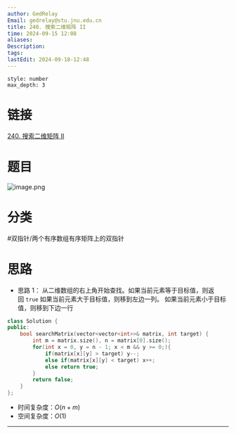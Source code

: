 ```yaml
---
author: GedRelay
Email: gedrelay@stu.jnu.edu.cn
title: 240. 搜索二维矩阵 II
time: 2024-09-15 12:08
aliases: 
Description: 
tags: 
lastEdit: 2024-09-18-12:48
---
```


```toc
style: number
max_depth: 3
```

# 链接
[240. 搜索二维矩阵 II](https://leetcode.cn/problems/search-a-2d-matrix-ii/) 

# 题目
![image.png](https://ged-pic-bed.oss-cn-guangzhou.aliyuncs.com/img/202409151208509.png)


# 分类
#双指针/两个有序数组有序矩阵上的双指针 

# 思路
- 思路 1：
从二维数组的右上角开始查找。如果当前元素等于目标值，则返回 `true` 
如果当前元素大于目标值，则移到左边一列。
如果当前元素小于目标值，则移到下边一行


```cpp
class Solution {
public:
    bool searchMatrix(vector<vector<int>>& matrix, int target) {
        int m = matrix.size(), n = matrix[0].size();
        for(int x = 0, y = n - 1; x < m && y >= 0;){
            if(matrix[x][y] > target) y--;
            else if(matrix[x][y] < target) x++;
            else return true;
        }
        return false;
    }
};
```


- 时间复杂度：${O\left( n+m \right)  }$ 
- 空间复杂度：${O\left( 1 \right)  }$ 


---

